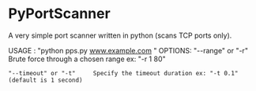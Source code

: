 # PyPortScanner
 A very simple port scanner written in python (scans TCP ports only).

USAGE : 
	"python pps.py www.example.com "
OPTIONS:
 	"--range" 	or "-r"		Brute force through a chosen range ex: "-r 1 80" 
 
 	"--timeout" or "-t"		Specify the timeout duration ex: "-t 0.1" (default is 1 second)

